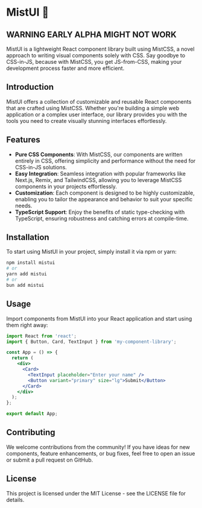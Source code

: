 # MistUI 🚀

## WARNING EARLY ALPHA MIGHT NOT WORK

MistUI is a lightweight React component library built using MistCSS, a novel approach to writing visual components solely with CSS. Say goodbye to CSS-in-JS, because with MistCSS, you get JS-from-CSS, making your development process faster and more efficient.

## Introduction

MistUI offers a collection of customizable and reusable React components that are crafted using MistCSS. Whether you're building a simple web application or a complex user interface, our library provides you with the tools you need to create visually stunning interfaces effortlessly.

## Features

- **Pure CSS Components**: With MistCSS, our components are written entirely in CSS, offering simplicity and performance without the need for CSS-in-JS solutions.
- **Easy Integration**: Seamless integration with popular frameworks like Next.js, Remix, and TailwindCSS, allowing you to leverage MistCSS components in your projects effortlessly.
- **Customization**: Each component is designed to be highly customizable, enabling you to tailor the appearance and behavior to suit your specific needs.
- **TypeScript Support**: Enjoy the benefits of static type-checking with TypeScript, ensuring robustness and catching errors at compile-time.

## Installation

To start using MistUI in your project, simply install it via npm or yarn:

```bash
npm install mistui
# or
yarn add mistui
# or
bun add mistui
```

## Usage

Import components from MistUI into your React application and start using them right away:

```jsx
import React from 'react';
import { Button, Card, TextInput } from 'my-component-library';

const App = () => {
  return (
    <div>
      <Card>
        <TextInput placeholder="Enter your name" />
        <Button variant="primary" size="lg">Submit</Button>
      </Card>
    </div>
  );
};

export default App;
```

## Contributing
We welcome contributions from the community! If you have ideas for new components, feature enhancements, or bug fixes, feel free to open an issue or submit a pull request on GitHub.

## License
This project is licensed under the MIT License - see the LICENSE file for details.
